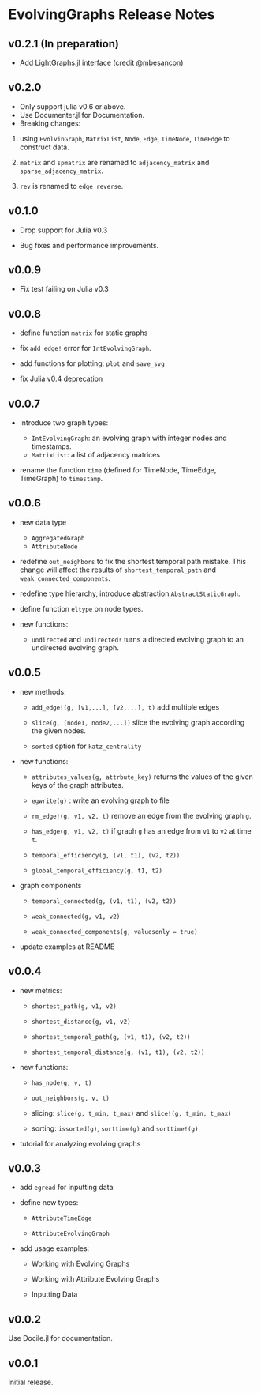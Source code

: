 EvolvingGraphs Release Notes
=============================

v0.2.1 (In preparation)
--------

* Add LightGraphs.jl interface (credit [@mbesancon](https://github.com/mbesancon))

v0.2.0
---------

* Only support julia v0.6 or above.
* Use Documenter.jl for Documentation.
* Breaking changes:

1. using `EvolvinGraph`, `MatrixList`, `Node`, `Edge`, `TimeNode`, `TimeEdge` to construct data.

2. `matrix` and `spmatrix` are renamed to `adjacency_matrix` and `sparse_adjacency_matrix`.

3.  `rev` is renamed to `edge_reverse`.

v0.1.0
---------

* Drop support for Julia v0.3

* Bug fixes and performance improvements.

v0.0.9
------

* Fix test failing on Julia v0.3


v0.0.8
-------

* define function `matrix` for static graphs

* fix `add_edge!` error for `IntEvolvingGraph`.

* add functions for plotting: `plot` and `save_svg`

* fix Julia v0.4 deprecation

v0.0.7
-------

* Introduce two graph types:

	- `IntEvolvingGraph`: an evolving graph with integer nodes and timestamps.
	- `MatrixList`: a list of adjacency matrices

* rename the function `time` (defined for TimeNode, TimeEdge, TimeGraph) to `timestamp`.

v0.0.6
-----------

* new data type

	- `AggregatedGraph`
	- `AttributeNode`

* redefine `out_neighbors` to fix the shortest temporal path
  mistake. This change will affect the results of
  `shortest_temporal_path` and `weak_connected_components`.

* redefine type hierarchy, introduce abstraction `AbstractStaticGraph`.

* define function `eltype` on node types.

* new functions:

	- `undirected` and `undirected!` turns a directed evolving graph to an undirected
		evolving graph.


v0.0.5
----------

* new methods:

	- `add_edge!(g, [v1,...], [v2,...], t)` add multiple edges

	- `slice(g, [node1, node2,...])` slice the evolving graph
      according the given nodes.

	- `sorted` option for `katz_centrality`

* new functions:

	- `attributes_values(g, attrbute_key)` returns the values of
	  the given keys of the graph attributes.

	- `egwrite(g)` : write an evolving graph to file

	- `rm_edge!(g, v1, v2, t)` remove an edge from the evolving graph `g`.

	- `has_edge(g, v1, v2, t)` if graph `g` has an edge from `v1` to
      `v2` at time `t`.

	- `temporal_efficiency(g, (v1, t1), (v2, t2))`

	- `global_temporal_efficiency(g, t1, t2)`

* graph components

	- `temporal_connected(g, (v1, t1), (v2, t2))`

	- `weak_connected(g, v1, v2)`

	- `weak_connected_components(g, valuesonly = true)`

* update examples at README


v0.0.4
-------

* new metrics:

	- `shortest_path(g, v1, v2)`

	- `shortest_distance(g, v1, v2)`

	- `shortest_temporal_path(g, (v1, t1), (v2, t2))`

	- `shortest_temporal_distance(g, (v1, t1), (v2, t2))`

* new functions:

    - `has_node(g, v, t)`

	- `out_neighbors(g, v, t)`

	- slicing: `slice(g, t_min, t_max)` and `slice!(g, t_min, t_max)`

	- sorting: `issorted(g)`, `sorttime(g)` and `sorttime!(g)`

* tutorial for analyzing evolving graphs


v0.0.3
------

* add `egread` for inputting data

* define new types:

  - `AttributeTimeEdge`

  - `AttributeEvolvingGraph`

* add usage examples:

  - Working with Evolving Graphs

  - Working with Attribute Evolving Graphs

  - Inputting Data

v0.0.2
------

Use Docile.jl for documentation.


v0.0.1
------

Initial release.
